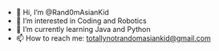 - 👋 Hi, I’m @Rand0mAsianKid
- 👀 I’m interested in Coding and Robotics
- 🌱 I’m currently learning Java and Python
- 📫 How to reach me: totallynotrandomasiankid@gmail.com

<!---
Rand0mAsianKid/Rand0mAsianKid is a ✨ special ✨ repository because its `README.md` (this file) appears on your GitHub profile.
You can click the Preview link to take a look at your changes.
--->
